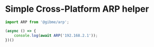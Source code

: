 # Simple Cross-Platform ARP helper

```typescript
import ARP from '@gibme/arp';

(async () => {
    console.log(await ARP('192.168.2.1'));
})()
```
